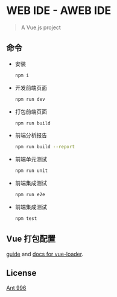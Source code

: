 # WEB IDE - AWEB IDE

> A Vue.js project

## 命令

- 安装
  ```sh
  npm i
  ```

- 开发前端页面

  ```sh
  npm run dev
  ```

- 打包前端页面

  ```sh
  npm run build
  ```
  
- 前端分析报告

  ```sh
  npm run build --report
  ```

- 前端单元测试
  
  ```sh
  npm run unit
  ```

- 前端集成测试

  ```sh
  npm run e2e
  ```
  
- 前端集成测试

  ```sh
  npm test
  ```



## Vue 打包配置 
[guide](http://vuejs-templates.github.io/webpack/) and [docs for vue-loader](http://vuejs.github.io/vue-loader).


## License
[Ant 996](https://github.com/996icu/996.ICU/blob/master/LICENSE) 
